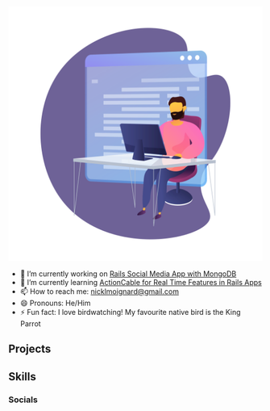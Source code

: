 

<img src="https://github.com/NickMoignard/NickMoignard/blob/main/animated-working-header.svg?raw=true" alt=''></img>

<!-- ![Animated Developer Illustration](https://github.com/NickMoignard/NickMoignard/blob/main/animated-working-header.svg) -->

- 🔭 I’m currently working on [Rails Social Media App with MongoDB](https://www.github.com/nickmoignard/chat)
- 🌱 I’m currently learning [ActionCable for Real Time Features in Rails Apps](https://guides.rubyonrails.org/action_cable_overview.html)
- 📫 How to reach me: nicklmoignard@gmail.com
- 😄 Pronouns:  He/Him
- ⚡ Fun fact: I love birdwatching! My favourite native bird is the King Parrot

## Projects

## Skills

<!-- Tech Tree??? -->

### Socials

### 
